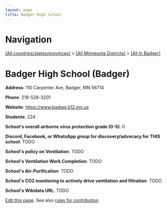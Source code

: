 ```yaml
---
layout: page
title: Badger High School
---
```

# Navigation

[[All countries/states/provinces]](../../..) > [[All Minnesota Districts]](../..) > [[All In Badger]](..)

# Badger High School (Badger)

**Address**: 110 Carpenter Ave, Badger, MN 56714

**Phone**: 218-528-3201

**Website**: <https://www.badger.k12.mn.us>

**Students**: 224

**School's overall airborne virus protection grade (0-5)**: 0

**Discord, Facebook, or WhatsApp group for discovery/advocacy for THIS school**: TODO

**School's policy on Ventilation**: TODO

**School's Ventilation Work Completion**: TODO

**School's Air-Purification**: TODO

**School's CO2 monitoring to actively drive ventilation and filtration**: TODO

**School's Wikidata URL**: TODO


[Edit this page](https://github.com/ventilate-schools/MN/edit/main/./Badger/Badger_High_School.md). See also [rules for contribution](../../../contribution-rules/)